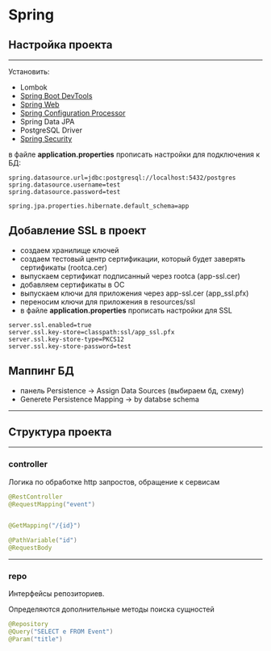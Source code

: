 # Spring
## Настройка проекта

---
Установить:

* Lombok
* [Spring Boot DevTools](https://docs.spring.io/spring-boot/docs/3.2.1/reference/htmlsingle/index.html#using.devtools)
* [Spring Web](https://docs.spring.io/spring-boot/docs/3.2.1/reference/htmlsingle/index.html#web)
* [Spring Configuration Processor](https://docs.spring.io/spring-boot/docs/3.2.1/reference/htmlsingle/index.html#appendix.configuration-metadata.annotation-processor)
* Spring Data JPA
* PostgreSQL Driver
* [Spring Security](https://docs.spring.io/spring-boot/docs/3.2.1/reference/htmlsingle/index.html#web.security)

в файле **application.properties** прописать настройки для подключения к БД:

```
spring.datasource.url=jdbc:postgresql://localhost:5432/postgres
spring.datasource.username=test
spring.datasource.password=test

spring.jpa.properties.hibernate.default_schema=app
```

## Добавление SSL в проект

- создаем хранилище ключей
 - создаем тестовый центр сертификации, который будет заверять сертификаты (rootca.cer)
 - выпускаем сертификат подписанный через rootca (app-ssl.cer)
 - добавляем сертификаты в OC
 - выпускаем ключи для приложения через app-ssl.cer (app_ssl.pfx)
 - переносим ключи для приложения в resources/ssl
 - в файле **application.properties** прописать настройки для SSL
```
server.ssl.enabled=true
server.ssl.key-store=classpath:ssl/app_ssl.pfx
server.ssl.key-store-type=PKCS12
server.ssl.key-store-password=test
```

## Маппинг БД

- панель Persistence -> Assign Data Sources (выбираем бд, схему)
- Generete Persistence Mapping -> by databse schema

---

## Структура проекта

---
### controller

Логика по обработке http запростов, обращение к сервисам

```java
@RestController
@RequestMapping("event")


@GetMapping("/{id}")

@PathVariable("id")
@RequestBody
```

---
### repo

Интерфейсы репозиториев.

Определяются дополнительные методы поиска сущностей
```java
@Repository
@Query("SELECT e FROM Event")
@Param("title")
```